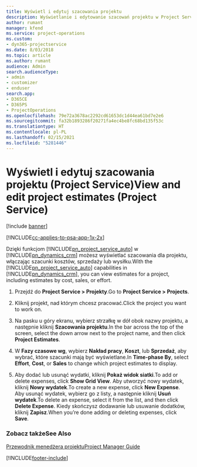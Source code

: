 ```yaml
---
title: Wyświetl i edytuj szacowania projektu
description: Wyświetlanie i edytowanie szacowań projektu w Project Service
author: rumant
manager: kfend
ms.service: project-operations
ms.custom:
- dyn365-projectservice
ms.date: 8/03/2018
ms.topic: article
ms.author: rumant
audience: Admin
search.audienceType:
- admin
- customizer
- enduser
search.app:
- D365CE
- D365PS
- ProjectOperations
ms.openlocfilehash: 79e72a3678ac2292cd61653dc1d44ea61bd7e2e6
ms.sourcegitcommit: fa32b1893286f20271fa4ec4be8fc68bd135f53c
ms.translationtype: HT
ms.contentlocale: pl-PL
ms.lasthandoff: 02/15/2021
ms.locfileid: "5281446"
---
```

# <a name="view-and-edit-project-estimates-project-service"></a><span data-ttu-id="6f246-103">Wyświetl i edytuj szacowania projektu (Project Service)</span><span class="sxs-lookup"><span data-stu-id="6f246-103">View and edit project estimates (Project Service)</span></span>

[!include [banner](../includes/psa-now-project-operations.md)]

[!INCLUDE[cc-applies-to-psa-app-1x-2x](../includes/cc-applies-to-psa-app-1x-2x.md)]

<span data-ttu-id="6f246-104">Dzięki funkcjom [!INCLUDE[pn_project_service_auto](../includes/pn-project-service-auto.md)] w [!INCLUDE[pn_dynamics_crm](../includes/pn-dynamics-crm.md)] możesz wyświetlać szacowania dla projektu, włączając szacunki kosztów, sprzedaży lub wysiłku.</span><span class="sxs-lookup"><span data-stu-id="6f246-104">With the [!INCLUDE[pn_project_service_auto](../includes/pn-project-service-auto.md)] capabilities in [!INCLUDE[pn_dynamics_crm](../includes/pn-dynamics-crm.md)], you can view estimates for a project, including estimates by cost, sales, or effort.</span></span>  
  
1.  <span data-ttu-id="6f246-105">Przejdź do **Project Service > Projekty**.</span><span class="sxs-lookup"><span data-stu-id="6f246-105">Go to **Project Service > Projects**.</span></span>  
  
2.  <span data-ttu-id="6f246-106">Kliknij projekt, nad którym chcesz pracować.</span><span class="sxs-lookup"><span data-stu-id="6f246-106">Click the project you want to work on.</span></span>  
  
3.  <span data-ttu-id="6f246-107">Na pasku u góry ekranu, wybierz strzałkę w dół obok nazwy projektu, a następnie kliknij **Szacowania projektu**.</span><span class="sxs-lookup"><span data-stu-id="6f246-107">In the bar across the top of the screen, select the down arrow next to the project name, and then click **Project Estimates**.</span></span>  
  
4.  <span data-ttu-id="6f246-108">W **Fazy czasowe wg**, wybierz **Nakład pracy**, **Koszt**, lub **Sprzedaż**, aby wybrać, które szacunki mają być wyświetlane.</span><span class="sxs-lookup"><span data-stu-id="6f246-108">In **Time-phase By**, select **Effort**, **Cost**, or **Sales** to change which project estimates to display.</span></span>  
  
5.  <span data-ttu-id="6f246-109">Aby dodać lub usunąć wydatki, kliknij **Pokaż widok siatki**.</span><span class="sxs-lookup"><span data-stu-id="6f246-109">To add or delete expenses, click **Show Grid View**.</span></span> <span data-ttu-id="6f246-110">Aby utworzyć nowy wydatek, kliknij **Nowy wydatek**.</span><span class="sxs-lookup"><span data-stu-id="6f246-110">To create a new expense, click **New Expense**.</span></span> <span data-ttu-id="6f246-111">Aby usunąć wydatek, wybierz go z listy, a następnie kliknij **Usuń wydatek**.</span><span class="sxs-lookup"><span data-stu-id="6f246-111">To delete an expense, select it from the list, and then click **Delete Expense**.</span></span> <span data-ttu-id="6f246-112">Kiedy skończysz dodawanie lub usuwanie dodatków, kliknij **Zapisz**.</span><span class="sxs-lookup"><span data-stu-id="6f246-112">When you’re done adding or deleting expenses, click **Save**.</span></span>  
  
### <a name="see-also"></a><span data-ttu-id="6f246-113">Zobacz także</span><span class="sxs-lookup"><span data-stu-id="6f246-113">See Also</span></span>  
 [<span data-ttu-id="6f246-114">Przewodnik menedżera projektu</span><span class="sxs-lookup"><span data-stu-id="6f246-114">Project Manager Guide</span></span>](../psa/project-manager-guide.md)


[!INCLUDE[footer-include](../includes/footer-banner.md)]
